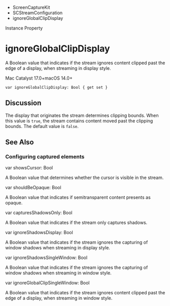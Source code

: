 

- ScreenCaptureKit
- SCStreamConfiguration
-  ignoreGlobalClipDisplay 

Instance Property

# ignoreGlobalClipDisplay

A Boolean value that indicates if the stream ignores content clipped past the edge of a display, when streaming in display style.

Mac Catalyst 17.0+macOS 14.0+

``` source
var ignoreGlobalClipDisplay: Bool { get set }
```

## Discussion

The display that originates the stream determines clipping bounds. When this value is `true`, the stream contains content moved past the clipping bounds. The default value is `false`.

## See Also

### Configuring captured elements

var showsCursor: Bool

A Boolean value that determines whether the cursor is visible in the stream.

var shouldBeOpaque: Bool

A Boolean value that indicates if semitransparent content presents as opaque.

var capturesShadowsOnly: Bool

A Boolean value that indicates if the stream only captures shadows.

var ignoreShadowsDisplay: Bool

A Boolean value that indicates if the stream ignores the capturing of window shadows when streaming in display style.

var ignoreShadowsSingleWindow: Bool

A Boolean value that indicates if the stream ignores the capturing of window shadows when streaming in window style.

var ignoreGlobalClipSingleWindow: Bool

A Boolean value that indicates if the stream ignores content clipped past the edge of a display, when streaming in window style.

